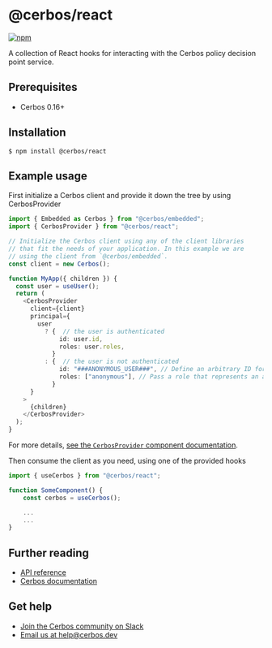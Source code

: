 # @cerbos/react

[![npm](https://img.shields.io/npm/v/@cerbos/react?style=flat-square)](https://www.npmjs.com/package/@cerbos/react)

A collection of React hooks for interacting with the Cerbos policy decision point service.

## Prerequisites

- Cerbos 0.16+

## Installation

```console
$ npm install @cerbos/react
```

## Example usage

First initialize a Cerbos client and provide it down the tree by using CerbosProvider

```typescript
import { Embedded as Cerbos } from "@cerbos/embedded";
import { CerbosProvider } from "@cerbos/react";

// Initialize the Cerbos client using any of the client libraries
// that fit the needs of your application. In this example we are
// using the client from `@cerbos/embedded`.
const client = new Cerbos();

function MyApp({ children }) {
  const user = useUser();
  return (
    <CerbosProvider
      client={client}
      principal={
        user
          ? {  // the user is authenticated
              id: user.id,
              roles: user.roles,
            }
          : {  // the user is not authenticated
              id: "###ANONYMOUS_USER###", // Define an arbitrary ID for anonymous users.
              roles: ["anonymous"], // Pass a role that represents an anonymous user, at least one is required.
            }
      }
    >
      {children}
    </CerbosProvider>
  );
}
```

For more details, [see the `CerbosProvider` component documentation](../../docs/react.cerbosprovider.md).

Then consume the client as you need, using one of the provided hooks

```typescript
import { useCerbos } from "@cerbos/react";

function SomeComponent() {
    const cerbos = useCerbos();

    ...
    ...
}
```

## Further reading

- [API reference](../../docs/react.md)
- [Cerbos documentation](https://docs.cerbos.dev)

## Get help

- [Join the Cerbos community on Slack](http://go.cerbos.io/slack)
- [Email us at help@cerbos.dev](mailto:help@cerbos.dev)
